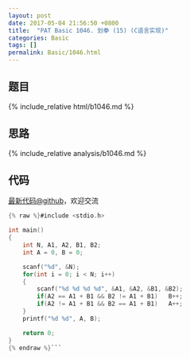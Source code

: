 ```yaml
---
layout: post
date: 2017-05-04 21:56:50 +0800
title:  "PAT Basic 1046. 划拳 (15) (C语言实现)"
categories: Basic
tags: []
permalink: Basic/1046.html
---
```


## 题目

{% include_relative html/b1046.md %}

## 思路

{% include_relative analysis/b1046.md %}
## 代码

[最新代码@github](https://github.com/OliverLew/PAT/blob/master/PATBasic/1046.c)，欢迎交流
```c
{% raw %}#include <stdio.h>

int main()
{
    int N, A1, A2, B1, B2;
    int A = 0, B = 0;

    scanf("%d", &N);
    for(int i = 0; i < N; i++)
    {
        scanf("%d %d %d %d", &A1, &A2, &B1, &B2);
        if(A2 == A1 + B1 && B2 != A1 + B1)   B++;
        if(A2 != A1 + B1 && B2 == A1 + B1)   A++;
    }
    printf("%d %d", A, B);

    return 0;
}
{% endraw %}```